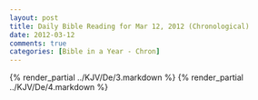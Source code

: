 ```yaml
---
layout: post
title: Daily Bible Reading for Mar 12, 2012 (Chronological)
date: 2012-03-12
comments: true
categories: [Bible in a Year - Chron]
---
```

{% render_partial ../KJV/De/3.markdown %}
{% render_partial ../KJV/De/4.markdown %}

